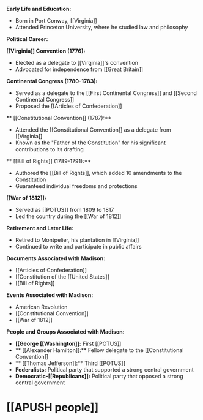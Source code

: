 **Early Life and Education:**

* Born in Port Conway, [[Virginia]]
* Attended Princeton University, where he studied law and philosophy

**Political Career:**

**[[Virginia]] Convention (1776):**

* Elected as a delegate to [[Virginia]]'s convention
* Advocated for independence from [[Great Britain]]

**Continental Congress (1780-1783):**

* Served as a delegate to the [[First Continental Congress]] and [[Second Continental Congress]]
* Proposed the [[Articles of Confederation]]

** [[Constitutional Convention]] (1787):**

* Attended the [[Constitutional Convention]] as a delegate from [[Virginia]]
* Known as the "Father of the Constitution" for his significant contributions to its drafting

** [[Bill of Rights]] (1789-1791):**

* Authored the [[Bill of Rights]], which added 10 amendments to the Constitution
* Guaranteed individual freedoms and protections

**[[War of 1812]]:**

* Served as [[POTUS]] from 1809 to 1817
* Led the country during the [[War of 1812]]

**Retirement and Later Life:**

* Retired to Montpelier, his plantation in [[Virginia]]
* Continued to write and participate in public affairs

**Documents Associated with Madison:**

* [[Articles of Confederation]]
* [[Constitution of the [[United States]]
* [[Bill of Rights]]

**Events Associated with Madison:**

* American Revolution
* [[Constitutional Convention]]
* [[War of 1812]]

**People and Groups Associated with Madison:**

* **[[George [[Washington]]:** First [[POTUS]]
* ** [[Alexander Hamilton]]:** Fellow delegate to the [[Constitutional Convention]]
* ** [[Thomas Jefferson]]:** Third [[POTUS]]
* **Federalists:** Political party that supported a strong central government
* **Democratic-[[Republicans]]:** Political party that opposed a strong central government
# [[APUSH people]]